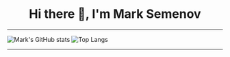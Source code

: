 <div align="center">
  
  # Hi there 👋, I'm Mark Semenov

</div>


<hr>

  
 ![Mark's GitHub stats](https://github-readme-stats.vercel.app/api?username=fufic123&show_icons=true&theme=buefy&hide=prs,)
 ![Top Langs](https://github-readme-stats.vercel.app/api/top-langs/?username=fufic123&layout=compact)


<hr>
